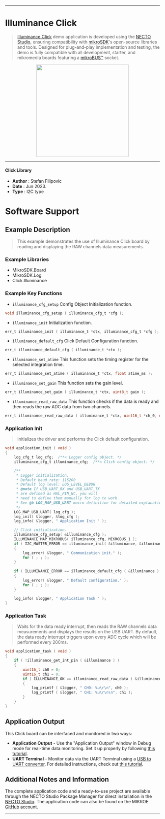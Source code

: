 
---
# Illuminance Click

> [Illuminance Click](https://www.mikroe.com/?pid_product=MIKROE-1688) demo application is developed using
the [NECTO Studio](https://www.mikroe.com/necto), ensuring compatibility with [mikroSDK](https://www.mikroe.com/mikrosdk)'s
open-source libraries and tools. Designed for plug-and-play implementation and testing, the demo is fully compatible with
all development, starter, and mikromedia boards featuring a [mikroBUS&trade;](https://www.mikroe.com/mikrobus) socket.

<p align="center">
  <img src="https://www.mikroe.com/?pid_product=MIKROE-1688&image=1" height=300px>
</p>

---

#### Click Library

- **Author**        : Stefan Filipovic
- **Date**          : Jun 2023.
- **Type**          : I2C type

# Software Support

## Example Description

> This example demonstrates the use of Illuminance Click board by reading and displaying the RAW channels data measurements.

### Example Libraries

- MikroSDK.Board
- MikroSDK.Log
- Click.Illuminance

### Example Key Functions

- `illuminance_cfg_setup` Config Object Initialization function.
```c
void illuminance_cfg_setup ( illuminance_cfg_t *cfg );
```

- `illuminance_init` Initialization function.
```c
err_t illuminance_init ( illuminance_t *ctx, illuminance_cfg_t *cfg );
```

- `illuminance_default_cfg` Click Default Configuration function.
```c
err_t illuminance_default_cfg ( illuminance_t *ctx );
```

- `illuminance_set_atime` This function sets the timing register for the selected integration time.
```c
err_t illuminance_set_atime ( illuminance_t *ctx, float atime_ms );
```

- `illuminance_set_gain` This function sets the gain level.
```c
err_t illuminance_set_gain ( illuminance_t *ctx, uint8_t gain );
```

- `illuminance_read_raw_data` This function checks if the data is ready and then reads the raw ADC data from two channels.
```c
err_t illuminance_read_raw_data ( illuminance_t *ctx, uint16_t *ch_0, uint16_t *ch_1 );
```

### Application Init

> Initializes the driver and performs the Click default configuration.

```c
void application_init ( void )
{
    log_cfg_t log_cfg;  /**< Logger config object. */
    illuminance_cfg_t illuminance_cfg;  /**< Click config object. */

    /** 
     * Logger initialization.
     * Default baud rate: 115200
     * Default log level: LOG_LEVEL_DEBUG
     * @note If USB_UART_RX and USB_UART_TX 
     * are defined as HAL_PIN_NC, you will 
     * need to define them manually for log to work. 
     * See @b LOG_MAP_USB_UART macro definition for detailed explanation.
     */
    LOG_MAP_USB_UART( log_cfg );
    log_init( &logger, &log_cfg );
    log_info( &logger, " Application Init " );

    // Click initialization.
    illuminance_cfg_setup( &illuminance_cfg );
    ILLUMINANCE_MAP_MIKROBUS( illuminance_cfg, MIKROBUS_1 );
    if ( I2C_MASTER_ERROR == illuminance_init( &illuminance, &illuminance_cfg ) ) 
    {
        log_error( &logger, " Communication init." );
        for ( ; ; );
    }
    
    if ( ILLUMINANCE_ERROR == illuminance_default_cfg ( &illuminance ) )
    {
        log_error( &logger, " Default configuration." );
        for ( ; ; );
    }
    
    log_info( &logger, " Application Task " );
}
```

### Application Task

> Waits for the data ready interrupt, then reads the RAW channels data measurements
and displays the results on the USB UART. By default, the data ready interrupt triggers 
upon every ADC cycle which will be performed every 200ms.

```c
void application_task ( void )
{
    if ( !illuminance_get_int_pin ( &illuminance ) )
    {
        uint16_t ch0 = 0;
        uint16_t ch1 = 0;
        if ( ILLUMINANCE_OK == illuminance_read_raw_data ( &illuminance, &ch0, &ch1 ) )
        {
            log_printf ( &logger, " CH0: %u\r\n", ch0 );
            log_printf ( &logger, " CH1: %u\r\n\n", ch1 );
        }
    }
}
```

## Application Output

This Click board can be interfaced and monitored in two ways:
- **Application Output** - Use the "Application Output" window in Debug mode for real-time data monitoring.
Set it up properly by following [this tutorial](https://www.youtube.com/watch?v=ta5yyk1Woy4).
- **UART Terminal** - Monitor data via the UART Terminal using
a [USB to UART converter](https://www.mikroe.com/click/interface/usb?interface*=uart,uart). For detailed instructions,
check out [this tutorial](https://help.mikroe.com/necto/v2/Getting%20Started/Tools/UARTTerminalTool).

## Additional Notes and Information

The complete application code and a ready-to-use project are available through the NECTO Studio Package Manager for 
direct installation in the [NECTO Studio](https://www.mikroe.com/necto). The application code can also be found on
the MIKROE [GitHub](https://github.com/MikroElektronika/mikrosdk_click_v2) account.

---
